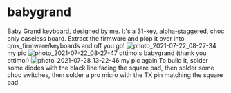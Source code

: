 # babygrand
Baby Grand keyboard, designed by me.
It's a 31-key, alpha-staggered, choc only caseless board. 
Extract the firmware and plop it over into qmk_firmware/keyboards and off you go!
![photo_2021-07-22_08-27-34](https://user-images.githubusercontent.com/55664712/127390575-40a80c1e-cb9b-4062-9069-d2af6b2e2beb.jpg)
my pic
![photo_2021-07-22_08-27-47](https://user-images.githubusercontent.com/55664712/127390579-d408f549-03de-40ba-9969-9b1a87f240a7.jpg)
ottimo's babygrand (thank you ottimo!)
![photo_2021-07-28_13-22-46](https://user-images.githubusercontent.com/55664712/127390581-4185c5bf-42b4-4379-8ea1-0de87ba8f0fa.jpg)
my pic again
To build it, solder some diodes with the black line facing the square pad, then solder some choc switches, then solder a pro micro with the TX pin matching the square pad.
